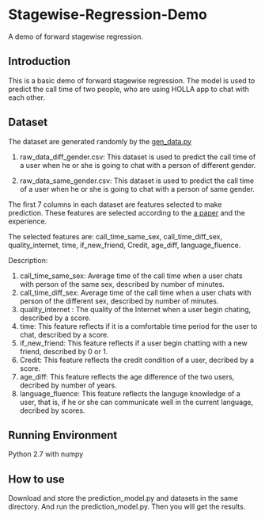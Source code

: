 # Stagewise-Regression-Demo
A demo of forward stagewise regression.

Introduction
---
This is a basic demo of forward stagewise regression. The model is used to predict the call time of two people, who are using HOLLA app to chat with each other.

Dataset
---
The dataset are generated randomly by the [gen_data.py](https://github.com/Suyi32/Stagewise-Regression-Demo/blob/master/Data%20Generation/gen_data.py)

1. raw_data_diff_gender.csv: This dataset is used to predict the call time of a user when he or she is going to chat with a person of different gender.

2. raw_data_same_gender.csv: This dataset is used to predict the call time of a user when he or she is going to chat with a person of same gender.

The first 7 columns in each dataset are features selected to make prediction. These features are selected according to the [a paper](https://github.com/Suyi32/Stagewise-Regression-Demo/blob/master/Reference%20Paper/duration.pdf) and the experience. 

The selected features are: call_time_same_sex, call_time_diff_sex, quality_internet, time, if_new_friend, Credit, age_diff, language_fluence.

Description:
1. call_time_same_sex: Average time of the call time when a user chats with person of the same sex, described by number of minutes.
2. call_time_diff_sex: Average time of the call time when a user chats with person of the different sex, described by number of minutes.
3. quality_internet  : The quality of the Internet when a user begin chating, described by a score.
4. time: This feature reflects if it is a comfortable time period for the user to chat, described by a score.
5. if_new_friend: This feature reflects if a user begin chatting with a new friend, described by 0 or 1.
6. Credit: This feature reflects the credit condition of a user, decribed by a score.
7. age_diff: This feature reflects the age difference of the two users, decribed by number of years.
8. language_fluence: This feature reflects the languge knowledge of a user, that is, if he or she can communicate well in the current language, decribed by scores.

Running Environment
---
Python 2.7 with numpy 

How to use
---
Download and store the prediction_model.py and datasets in the same directory. And run the prediction_model.py. Then you will get the results.



